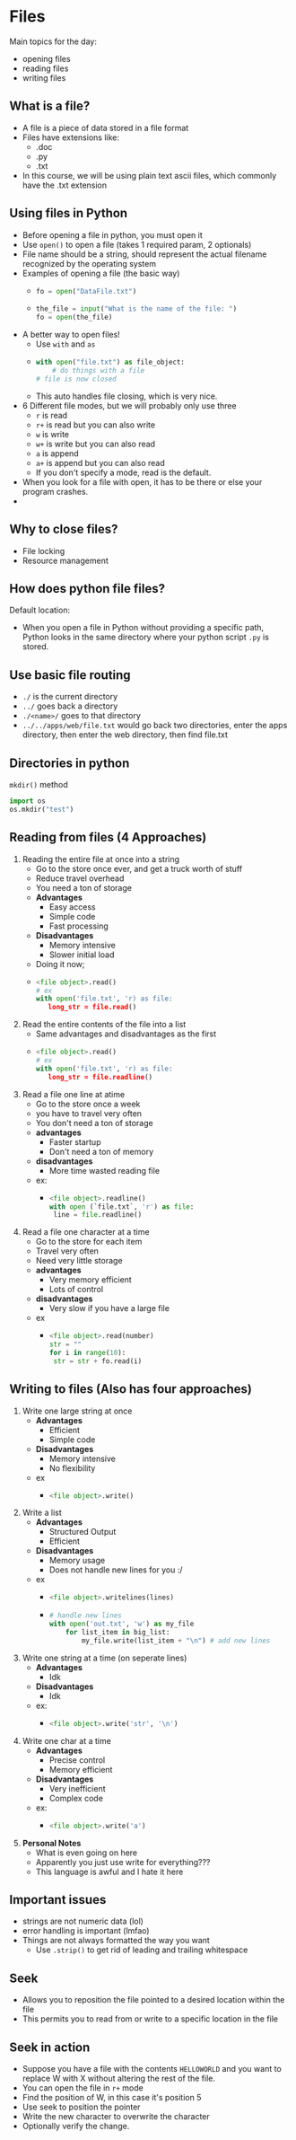 # Files

Main topics for the day:
- opening files
- reading files
- writing files

## What is a file?
- A file is a piece of data stored in a file format
- Files have extensions like:
  - .doc
  - .py
  - .txt
- In this course, we will be using plain text ascii files, which commonly have the .txt extension

## Using files in Python
- Before opening a file in python, you must open it
- Use `open()` to open a file (takes 1 required param, 2 optionals)
- File name should be a string, should represent the actual filename recognized by the operating system
- Examples of opening a file (the basic way)
  - ```python
    fo = open("DataFile.txt")
  - ```python
    the_file = input("What is the name of the file: ")
    fo = open(the_file)
- A better way to open files!
  - Use `with` and `as` 
  - ```python
    with open("file.txt") as file_object:
        # do things with a file
    # file is now closed
  - This auto handles file closing, which is very nice.
- 6 Different file modes, but we will probably only use three
  - `r` is read
  - `r+` is read but you can also write
  - `w` is write
  - `w+` is write but you can also read
  - `a` is append
  - `a+` is append but you can also read
  - If you don't specify a mode, read is the default. 
- When you look for a file with open, it has to be there or else your program crashes.
- 

## Why to close files?
- File locking
- Resource management

## How does python file files?
Default location: 
- When you open a file in Python without providing a specific path, Python looks in the same directory where your python script `.py` is stored.

## Use basic file routing
- `./` is the current directory
- `../` goes back a directory
- `./<name>/` goes to that directory
- `../../apps/web/file.txt` would go back two directories, enter the apps directory, then enter the web directory, then find file.txt

## Directories in python
`mkdir()` method
```python
import os
os.mkdir("test")
```

## Reading from files (4 Approaches)
1) Reading the entire file at once into a string
   - Go to the store once ever, and get a truck worth of stuff
   - Reduce travel overhead
   - You need a ton of storage
   - **Advantages**
     - Easy access
     - Simple code
     - Fast processing
   - **Disadvantages**
     - Memory intensive
     - Slower initial load
   - Doing it now;
   - ```python
     <file object>.read()
     # ex
     with open('file.txt', 'r) as file:
        long_str = file.read()
2) Read the entire contents of the file into a list
   - Same advantages and disadvantages as the first
   - ```python
     <file object>.read()
     # ex
     with open('file.txt', 'r) as file:
        long_str = file.readline()
3) Read a file one line at atime
   - Go to the store once a week
   - you have to travel very often
   - You don't need a ton of storage
   - **advantages**
     - Faster startup
     - Don't need a ton of memory
   - **disadvantages**
     - More time wasted reading file
   - ex:
     - ```python
       <file object>.readline()
       with open (`file.txt`, 'r') as file:
        line = file.readline()
4) Read a file one character at a time
   - Go to the store for each item
   - Travel very often
   - Need very little storage
   - **advantages**
     - Very memory efficient
     - Lots of control
   - **disadvantages**
     - Very slow if you have a large file
   - ex
     - ```python
       <file object>.read(number)
       str = ""
       for i in range(10):
        str = str + fo.read(i)

## Writing to files (Also has four approaches)
1) Write one large string at once
   - **Advantages**
     - Efficient
     - Simple code
   - **Disadvantages**
     - Memory intensive
     - No flexibility
   - ex
     - ```python
       <file object>.write()
2) Write a list
   - **Advantages**
        - Structured Output
        - Efficient
   - **Disadvantages**
     - Memory usage
     - Does not handle new lines for you :/
   - ex
      - ```python
        <file object>.writelines(lines)
      - ```python
        # handle new lines
        with open('out.txt', 'w') as my_file
            for list_item in big_list:
                my_file.write(list_item + "\n") # add new lines
3) Write one string at a time (on seperate lines)
   - **Advantages**
     - Idk
   - **Disadvantages**
     - Idk
   - ex:
     - ```python
       <file object>.write('str', '\n')
4) Write one char at a time
   - **Advantages**
     - Precise control
     - Memory efficient
   - **Disadvantages**
     - Very inefficient
     - Complex code
   - ex: 
     - ```python
       <file object>.write('a')
5) **Personal Notes**
   - What is even going on here
   - Apparently you just use write for everything???
   - This language is awful and I hate it here

## Important issues
- strings are not numeric data (lol)
- error handling is important (lmfao)
- Things are not always formatted the way you want
  - Use `.strip()` to get rid of leading and trailing whitespace

## Seek
- Allows you to reposition the file pointed to a desired location within the file
- This permits you to read from or write to a specific location in the file

## Seek in action
- Suppose you have a file with the contents `HELLOWORLD` and you want to replace W with X without altering the rest of the file. 
- You can open the file in `r+` mode
- Find the position of W, in this case it's position 5
- Use seek to position the pointer
- Write the new character to overwrite the character
- Optionally verify the change. 



